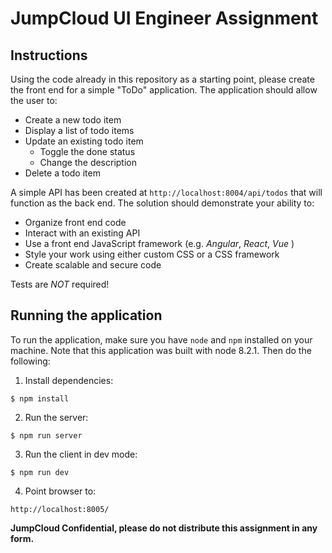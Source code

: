# JumpCloud UI Engineer Assignment

## Instructions

Using the code already in this repository as a starting point, please create
the front end for a simple "ToDo" application. The application should allow
the user to:

- Create a new todo item
- Display a list of todo items
- Update an existing todo item
  - Toggle the done status
  - Change the description
- Delete a todo item

A simple API has been created at `http://localhost:8004/api/todos` that
will function as the back end. The solution should demonstrate your ability to:

- Organize front end code
- Interact with an existing API
- Use a front end JavaScript framework (e.g. _Angular_, _React_, _Vue_ )
- Style your work using either custom CSS or a CSS framework
- Create scalable and secure code

Tests are _NOT_ required!

## Running the application

To run the application, make sure you have `node` and `npm` installed on your
machine. Note that this application was built with node 8.2.1. Then do the
following:

1. Install dependencies:
  ```
  $ npm install
  ```

2. Run the server:
  ```
  $ npm run server
  ```

3. Run the client in dev mode:
  ```
  $ npm run dev
  ```

4. Point browser to:
  ```
  http://localhost:8005/
  ```

**JumpCloud Confidential, please do not distribute this assignment in any form.**
